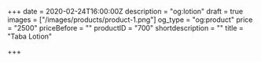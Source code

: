 +++
date = 2020-02-24T16:00:00Z
description = "og:lotion"
draft = true
images = ["/images/products/product-1.png"]
og_type = "og:product"
price = "2500"
priceBefore = ""
productID = "700"
shortdescription = ""
title = "Taba Lotion"

+++
